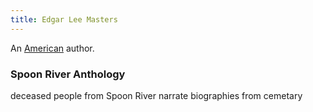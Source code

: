 ```yaml
---
title: Edgar Lee Masters
---
```


An [American](../index.html) author.

### Spoon River Anthology

deceased people from Spoon River narrate biographies from cemetary
